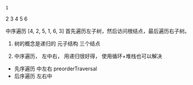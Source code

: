     1
  2   3
4  5 6

中序遍历  [4, 2, 5, 1, 6, 3]
首先遍历左子树，然后访问根结点，最后遍历右子树。
1. 树的概念是递归的 
元子结构  三个结点

2. 中序遍历， 左中右， 用递归很好得， 使用循环+堆栈也可以解决

- 先序遍历  中左右 preorderTraversal
- 后序遍历  左右中 